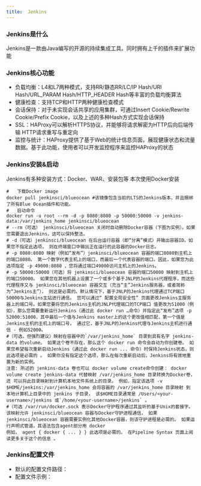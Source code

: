 ```yaml
---
title:  Jenkins
---
```


###  Jenkins是什么
Jenkins是一款由Java编写的开源的持续集成工具。同时拥有上千的插件来扩展功能   

### Jenkins核心功能    
-   负载均衡：L4和L7两种模式，支持RR/静态RR/LC/IP Hash/URI Hash/URL_PARAM Hash/HTTP_HEADER Hash等丰富的负载均衡算法  
-   健康检查：支持TCP和HTTP两种健康检查模式 
-   会话保持：对于未实现会话共享的应用集群，可通过Insert Cookie/Rewrite Cookie/Prefix Cookie，以及上述的多种Hash方式实现会话保持   
-   SSL：HAProxy可以解析HTTPS协议，并能够将请求解密为HTTP后向后端传输
    HTTP请求重写与重定向    
-   监控与统计：HAProxy提供了基于Web的统计信息页面，展现健康状态和流量数据。基于此功能，使用者可以开发监控程序来监控HAProxy的状态 

###  Jenkins安装&启动
Jenkins有多种安装方式：Docker、WAR、安装包等
本次使用Docker安装
```
#   下载Docker image
docker pull jenkinsci/blueocean #该镜像包含当前的LTS的Jenkins版本，并且捆绑了所有Blue Ocean插件和功能。
#   启动命令
docker run -u root --rm -d -p 8080:8080 -p 50000:50000 -v jenkins-data:/var/jenkins_home jenkinsci/blueocean 
# --rm（可选） jenkinsci/blueocean 关闭时自动删除Docker容器（下图为实例）。如果您需要退出Jenkins，这可以保持整洁。
# -d（可选）jenkinsci/blueocean 在后台运行容器（即“分离”模式）并输出容器ID。如果您不指定此选项， 则在终端窗口中输出正在运行的此容器的Docker日志。
# -p 8080:8080 映射（例如“发布”）jenkinsci/blueocean 容器的端口8080到主机上的端口8080。 第一个数字代表主机上的端口，而最后一个代表容器的端口。因此，如果您为此选项指定 -p 49000:8080 ，您将通过端口49000访问主机上的Jenkins。
# -p 50000:50000（可选）将 jenkinsci/blueocean 容器的端口50000 映射到主机上的端口50000。 如果您在其他机器上设置了一个或多个基于JNLP的Jenkins代理程序，而这些代理程序又与 jenkinsci/blueocean 容器交互（充当“主”Jenkins服务器，或者简称为“Jenkins主”）， 则这是必需的。默认情况下，基于JNLP的Jenkins代理通过TCP端口50000与Jenkins主站进行通信。 您可以通过“ 配置全局安全性” 页面更改Jenkins主服务器上的端口号。如果您要将您的Jenkins主机的JNLP代理端口的TCP端口 值更改为51000（例如），那么您需要重新运行Jenkins（通过此 docker run …​命令）并指定此“发布”选项 -p 52000:51000，其中最后一个值与Jenkins master上的这个更改值相匹配，第一个值是Jenkins主机的主机上的端口号， 通过它，基于JNLP的Jenkins代理与Jenkins主机进行通信 - 例如52000。
#（可选，但强烈建议）映射在容器中的`/var/jenkins_home` 目录到具有名字 jenkins-data 的volume。 如果这个卷不存在，那么这个 docker run 命令会自动为你创建卷。 如果您希望每次重新启动Jenkins（通过此 docker run ... 命令）时保持Jenkins状态，则此选项是必需的 。 如果你没有指定这个选项，那么在每次重新启动后，Jenkins将有效地重置为新的实例。
注意: 所述的 jenkins-data 卷也可以 docker volume create命令创建： docker volume create jenkins-data 代替映射 /var/jenkins_home 目录转换为Docker卷，还 可以将此目录映射到计算机本地文件系统上的目录。 例如，指定该选项 -v $HOME/jenkins:/var/jenkins_home 会将容器的 /var/jenkins_home 目录映射 到 本地计算机上目录中的 jenkins 子目录， 该$HOME目录通常是 /Users/<your-username>/jenkins 或`/home/<your-username>/jenkins` 。
#（可选 /var/run/docker.sock 表示Docker守护程序通过其监听的基于Unix的套接字。 该映射允许 jenkinsci/blueocean 容器与Docker守护进程通信， 如果 jenkinsci/blueocean 容器需要实例化其他Docker容器，则该守护进程是必需的。 如果运行声明式管道，其语法包含agent部分用 docker
例如， agent { docker { ... } } 此选项是必需的。 在Pipeline Syntax 页面上阅读更多关于这个的信息 。
```

### Jenkins配置文件
-   默认的配置文件路径：
-   配置文件示例：  

```     
```     